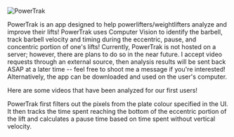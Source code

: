 ![PowerTrak](https://github.com/rustymango/PowerTrak/assets/117687423/b49392f7-37b0-4a7c-bc71-41dafc583919)

PowerTrak is an app designed to help powerlifters/weightlifters analyze and improve their lifts! PowerTrak uses Computer Vision to identify the barbell, track barbell velocity and timing during the eccentric, pause, and concentric portion of one's lifts!
Currently, PowerTrak is not hosted on a server; however, there are plans to do so in the near future. I accept video requests through an external source, then analysis results will be sent back ASAP at a later time -- feel free to shoot me a message if you're interested! Alternatively, the app can be downloaded and used on the user's computer.

Here are some videos that have been analyzed for our first users!


PowerTrak first filters out the pixels from the plate colour specified in the UI. It then tracks the time spent reaching the bottom of the eccentric portion of the lift and calculates a pause time based on time spent without vertical velocity.
